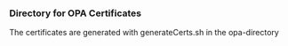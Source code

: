 ### Directory for OPA Certificates
The certificates are generated with generateCerts.sh in the opa-directory

